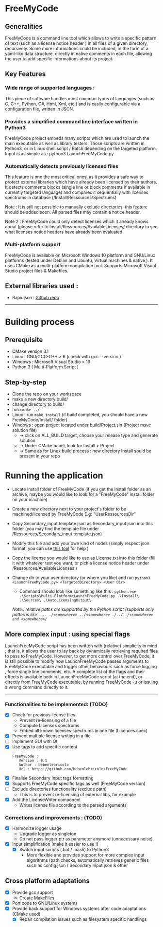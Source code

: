 # FreeMyCode
## Generalities
FreeMyCode is a command line tool which allows to write a specific pattern of text (such as a license notice header ) in all files of a given directory, recursively.
Some more informations could be included, in the form of a yaml-like data structure, directly in native comments in each file, allowing the user to add specific informations about its project.

## Key Features
### Wide range of supported languages :
This piece of software handles most common types of languages (such as C, C++, Python, C#, Html, Xml, etc.) and is easily configurable via a configuration file, written in JSON.

### Provides a simplified command line interface written in Python3
FreeMyCode project embeds many scripts which are used to launch the main executable as well as library testers.
Those scripts are written in Python3, or in Linux shell script / Batch depending on the targeted platform.
Input is as simple as : python3 LaunchFreeMyCode.py <Install directory> <Targeted Directory> <User ressources directory>

### Automatically detects previously licensed files
This feature is one the most critical ones, as it provides a safe way to protect external libraries which have already been licensed by their authors. It detects comments blocks (single line or block comments if available in currently targeted language) and compares it sequentially with licenses spectrums in database (/Install/Ressources/Spectrums)

Note : It is still not possible to manually exclude directories, this feature should be added soon. All parsed files may contain a notice header.

Note 2 : FreeMyCode could only detect licenses which it already knows about (please refer to Install/Ressources/AvailableLicenses/ directory to see what licenses notice headers have already been evaluated.

### Multi-platform support
FreeMyCode is available on Microsoft Windows 10 platform and GNU/Linux platforms (tested under Debian and Ubuntu, Virtual machines &  native ). It uses CMake as a multi-platform compilation tool.
Supports Microsoft Visual Studio project files & Makefiles.
## External libraries used :
  - Rapidjson  : [Github repo](https://github.com/Tencent/rapidjson/)
 ________
# Building process
## Prerequisite
* CMake version 3.1
* Linux : GNU/GCC-G++ > 6  (check with gcc --version )
* Windows : Microsoft Visual Studio > 19
* Python 3 ( Multi-Platform Script )
## Step-by-step
* Clone the repo on your workspace
* make a new directory build/
* change directory to build/
* run ``cmake ../``
* Linux : run ``make install``  (if build completed, you should have a new FreeMyCode/Install/ folder)
* Windows : open project located under build/Project.sln (Project msvc solution file)
    * -> click on ALL_BUILD target, choose your release type and generate solution
    * -> Under CMake panel, look for Install > Project
    * -> Same as for Linux build process :  new directory Install sould be present in your repo
# Running the application
* Locate Install folder of FreeMyCode (if you get the Install folder as an archive, maybe you would like to look for a "FreeMyCode" install folder on your machine)
* Create a new directory next to your project's folder to be machined/licensed by FreeMyCode E.g: "UserRessourcesDir"
* Copy Secondary_input.template.json as Secondary_input.json into this folder (you may find the template file under <InstallFolder>/Ressources/Secondary_input.template.json)
* Modify this file and add your own kind of nodes (simply respect json format, you can use [this tool](https://jsonformatter.curiousconcept.com) for help )
* Copy the license you would like to use as License.txt into this folder (fill it with whatever text you want, or pick a license notice header under <InstallFolder>/Ressources/AvailableLicenses )
* Change dir to your user directory (or where you like) and run 
    ```python3 <LaunchFreeMyCode.py> <TargetedDirectory> <User Dir> ```
  * Command should look like something like this :
    `python.exe .\Scripts\Multi-Platform\LaunchFreeMyCode.py .\Install\ .\Sources\ .\AutoLicensingOutput\ `
  
  *Note : relative paths are supported by the Python script (supports only patterns like `. .. ./<somewhere> ../<somewhere> ./../../<somewhere> and <somewhere>/ `*
 
## More complex input : using special flags
LaunchFreeMyCode script has been written with (relative) simplicity in mind ; that is, it allows the user to lay back by dynamically retrieving required files to pass to FreeMyCode.
However, to get more control over FreeMyCode, it is still possible to modify how LaunchFreeMyCode passes arguments to FreeMyCode executable and trigger other behaviours such as force logging , force single line comments, etc.
A complete list of the flags and their effects is available both in LaunchFreeMyCode script (at the end), or directly from FreeMyCode executable, by running FreeMyCode -u or issuing a wrong command directly to it.

___

### Functionalities to be implemented: (TODO)
- [x] Check for previous license files
   * Prevent re-licensing of a file
   * Compute Licenses spectrums
   * Embed all known licenses spectrums in one file (Licences.spec)
- [x] Prevent multiple license writing in a file
- [ ] Implement GUI with Qt
- [x] Use tags to add specific content
    ```
    FreeMyCode :
       Version : 0.1
       Author : bebenlebricolo
       Url : https://github.com/bebenlebricolo/FreeMyCode
    ```
- [x] Finalise Secondary Input tags formatting
- [x] Supports FreeMyCode specific tags as well (FreeMyCode version)
- [ ] Exclude directories functionality (exclude path) 
   * This is to prevent re-licensing of external libs, for example
- [x] Add the LicenseWriter component
   * Writes license file according to the parsed arguments
  
### Corrections and improvements : (TODO)
- [x] Harmonize logger usage 
     * Upgrade logger as singleton
     * Do not pass logger ptr as parameter anymore (unnecessary noise)
 - [x] Input simplification (make it easier to use !)
     * [x] Switch input scripts (.bat / .bash) to Python3
          - More flexible and provides support for more complex input algorithms (path checks, automatically retrieves generic files such as config.json / Secondary Input.json & other
 
## Cross platform adaptations
- [x] Provide gcc support
     * Create MakeFiles
- [x] Port code to GNU/Linux systems
- [x] Provide back support for Windows systems after code adaptations (CMake used)
     * [x] Repair compilation issues such as filesystem specific handlings
